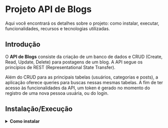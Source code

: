# Projeto API de Blogs

Aqui você encontrará os detalhes sobre o projeto: como instalar, executar, funcionalidades, recursos e tecnologias utilizadas.

## Introdução

O **API de Blogs** consiste da criação de um banco de dados e CRUD (Create, Read, Update, Delete) para postagens de um blog. A API segue os princípios de REST (Representational State Transfer).

Além do CRUD para as principais tabelas (usuários, categorias e posts), a aplicação oferece queries para buscas nessas mesmas tabelas. A fim de ter acesso às funcionalidades da API, um token é gerado no momento do registro de uma nova pessoa usuária, ou do login.

## Instalação/Execução
<details>
  <summary><strong>Como instalar</strong></summary>
  - Clonar o respositório
  - Entrar no repositório
  - Rodar os serviços node e db (docker)
  <br />
</details>
